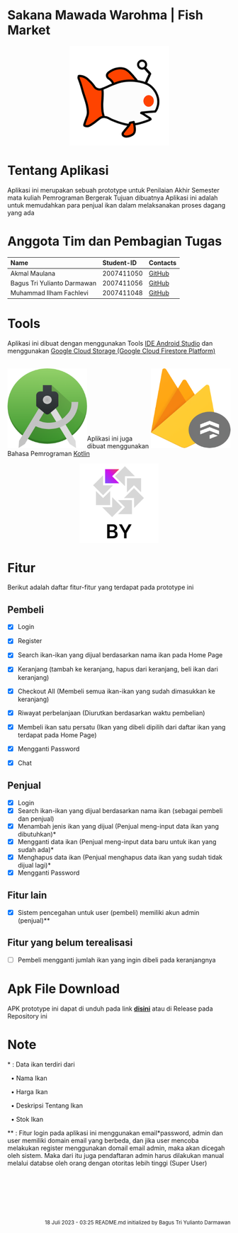 # Sakana Mawada Warohma | Fish Market
<div align="center">
  <img align="center" src="https://github.com/Bagus324/marketplace_perikanan/blob/master/app/src/main/res/drawable/logo.png"></img>
  </div>

# Tentang Aplikasi

Aplikasi ini merupakan sebuah prototype untuk Penilaian Akhir Semester mata kuliah Pemrograman Bergerak
Tujuan dibuatnya Aplikasi ini adalah untuk memudahkan para penjual ikan dalam melaksanakan proses dagang yang ada

# Anggota Tim dan Pembagian Tugas


| Name                                    | Student-ID  |  Contacts                                                                                                                  |
| :-------------------------------------- | :---------- |  :------------------------------------------------------------------------------------------------------------------------ |
| Akmal Maulana                           | 2007411050  |  [GitHub](https://github.com/akmalm007)                                                                       |
| Bagus Tri Yulianto Darmawan             | 2007411056  |  [GitHub](https://github.com/Bagus324)                                            |
| Muhammad Ilham Fachlevi                  | 2007411048  |  [GitHub](https://github.com/ilhamfachlevi)                                                            |


# Tools

Aplikasi ini dibuat dengan menggunakan Tools [IDE Android Studio](https://developer.android.com/studio) dan menggunakan [Google Cloud Storage (Google Cloud Firestore Platform)](https://firebase.google.com/)
<br><br>
<div align="center">
  <img align="left" src="https://github.com/Bagus324/marketplace_perikanan/blob/master/readme%20assets/android-studio-icon-486x512-zp9um7zl.png" height="180" width="180"></img>
  <img align="right" src="https://github.com/Bagus324/marketplace_perikanan/blob/master/readme%20assets/firestore-logo.png" height="180" width="180"></img>

  </div>
<br><br><br><br><br><br><br><br>

Aplikasi ini juga dibuat menggunakan Bahasa Pemrograman [Kotlin](https://kotlinlang.org/)
<div align="center">
  <img align="center" src="https://github.com/Bagus324/marketplace_perikanan/blob/master/readme%20assets/kotlin_avatar_removebg.png" height="180" width="180"></img>

  </div>

# Fitur

Berikut adalah daftar fitur-fitur yang terdapat pada prototype ini

## Pembeli
- [x] Login
- [x] Register
- [x] Search ikan-ikan yang dijual berdasarkan nama ikan pada Home Page
- [x] Keranjang (tambah ke keranjang, hapus dari keranjang, beli ikan dari keranjang)
- [x] Checkout All (Membeli semua ikan-ikan yang sudah dimasukkan ke keranjang)
- [x] Riwayat perbelanjaan (Diurutkan berdasarkan waktu pembelian)
- [x] Membeli ikan satu persatu (Ikan yang dibeli dipilih dari daftar ikan yang terdapat pada Home Page)
- [x] Mengganti Password
- [x] Chat

      
## Penjual
- [x] Login
- [x] Search ikan-ikan yang dijual berdasarkan nama ikan (sebagai pembeli dan penjual)
- [x] Menambah jenis ikan yang dijual (Penjual meng-input data ikan yang dibutuhkan)*
- [x] Mengganti data ikan (Penjual meng-input data baru untuk ikan yang sudah ada)*
- [x] Menghapus data ikan (Penjual menghapus data ikan yang sudah tidak dijual lagi)*
- [x] Mengganti Password

## Fitur lain
- [x] Sistem pencegahan untuk user (pembeli) memiliki akun admin (penjual)**

## Fitur yang belum terealisasi
- [ ] Pembeli mengganti jumlah ikan yang ingin dibeli pada keranjangnya

# Apk File Download

APK prototype ini dapat di unduh pada link 
<b>[disini](https://s.pnj.ac.id/sakana_mawada_warohma)</b> atau di Release pada Repository ini

# Note
<div align="left">
  <p>* : Data ikan terdiri dari<p>&nbsp;&nbsp;• Nama Ikan</p><p>&nbsp;&nbsp;• Harga Ikan</p><p>&nbsp;&nbsp;• Deskripsi Tentang Ikan</p><p>&nbsp;&nbsp;• Stok Ikan</p></p>
  <p>** : Fitur login pada aplikasi ini menggunakan email*password, admin dan user memiliki domain email yang berbeda, dan jika user mencoba melakukan register menggunakan domail email admin, maka akan dicegah oleh sistem. Maka dari itu juga pendaftaran admin harus dilakukan manual melalui databse oleh orang dengan otoritas lebih tinggi (Super User)</p>
  </div>
<br><br><br><br><br><br>
<div align="right">
  <small>18 Juli 2023 - 03:25 README.md initialized by Bagus Tri Yulianto Darmawan</small>  
</div>
